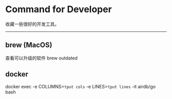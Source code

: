 # Command for Developer

收藏一些很好的开发工具。

-----

## brew (MacOS)

查看可以升级的软件 brew outdated


## docker

docker exec  -e COLUMNS=`tput cols` -e LINES=`tput lines`  -it airdb/go bash
